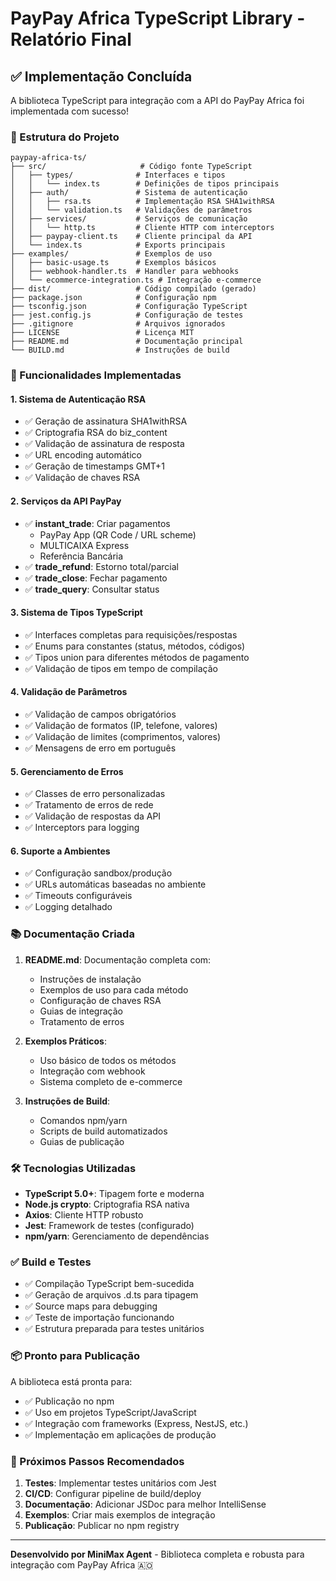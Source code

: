 # PayPay Africa TypeScript Library - Relatório Final

## ✅ Implementação Concluída

A biblioteca TypeScript para integração com a API do PayPay Africa foi implementada com sucesso!

### 📁 Estrutura do Projeto

```
paypay-africa-ts/
├── src/                     # Código fonte TypeScript
│   ├── types/              # Interfaces e tipos
│   │   └── index.ts        # Definições de tipos principais
│   ├── auth/               # Sistema de autenticação
│   │   ├── rsa.ts          # Implementação RSA SHA1withRSA
│   │   └── validation.ts   # Validações de parâmetros
│   ├── services/           # Serviços de comunicação
│   │   └── http.ts         # Cliente HTTP com interceptors
│   ├── paypay-client.ts    # Cliente principal da API
│   └── index.ts            # Exports principais
├── examples/               # Exemplos de uso
│   ├── basic-usage.ts      # Exemplos básicos
│   ├── webhook-handler.ts  # Handler para webhooks
│   └── ecommerce-integration.ts # Integração e-commerce
├── dist/                   # Código compilado (gerado)
├── package.json            # Configuração npm
├── tsconfig.json           # Configuração TypeScript
├── jest.config.js          # Configuração de testes
├── .gitignore              # Arquivos ignorados
├── LICENSE                 # Licença MIT
├── README.md               # Documentação principal
└── BUILD.md                # Instruções de build
```

### 🚀 Funcionalidades Implementadas

#### 1. **Sistema de Autenticação RSA**
- ✅ Geração de assinatura SHA1withRSA
- ✅ Criptografia RSA do biz_content
- ✅ Validação de assinatura de resposta
- ✅ URL encoding automático
- ✅ Geração de timestamps GMT+1
- ✅ Validação de chaves RSA

#### 2. **Serviços da API PayPay**
- ✅ **instant_trade**: Criar pagamentos
  - PayPay App (QR Code / URL scheme)
  - MULTICAIXA Express
  - Referência Bancária
- ✅ **trade_refund**: Estorno total/parcial
- ✅ **trade_close**: Fechar pagamento
- ✅ **trade_query**: Consultar status

#### 3. **Sistema de Tipos TypeScript**
- ✅ Interfaces completas para requisições/respostas
- ✅ Enums para constantes (status, métodos, códigos)
- ✅ Tipos union para diferentes métodos de pagamento
- ✅ Validação de tipos em tempo de compilação

#### 4. **Validação de Parâmetros**
- ✅ Validação de campos obrigatórios
- ✅ Validação de formatos (IP, telefone, valores)
- ✅ Validação de limites (comprimentos, valores)
- ✅ Mensagens de erro em português

#### 5. **Gerenciamento de Erros**
- ✅ Classes de erro personalizadas
- ✅ Tratamento de erros de rede
- ✅ Validação de respostas da API
- ✅ Interceptors para logging

#### 6. **Suporte a Ambientes**
- ✅ Configuração sandbox/produção
- ✅ URLs automáticas baseadas no ambiente
- ✅ Timeouts configuráveis
- ✅ Logging detalhado

### 📚 Documentação Criada

1. **README.md**: Documentação completa com:
   - Instruções de instalação
   - Exemplos de uso para cada método
   - Configuração de chaves RSA
   - Guias de integração
   - Tratamento de erros

2. **Exemplos Práticos**:
   - Uso básico de todos os métodos
   - Integração com webhook
   - Sistema completo de e-commerce

3. **Instruções de Build**:
   - Comandos npm/yarn
   - Scripts de build automatizados
   - Guias de publicação

### 🛠️ Tecnologias Utilizadas

- **TypeScript 5.0+**: Tipagem forte e moderna
- **Node.js crypto**: Criptografia RSA nativa
- **Axios**: Cliente HTTP robusto
- **Jest**: Framework de testes (configurado)
- **npm/yarn**: Gerenciamento de dependências

### ✅ Build e Testes

- ✅ Compilação TypeScript bem-sucedida
- ✅ Geração de arquivos .d.ts para tipagem
- ✅ Source maps para debugging
- ✅ Teste de importação funcionando
- ✅ Estrutura preparada para testes unitários

### 📦 Pronto para Publicação

A biblioteca está pronta para:
- ✅ Publicação no npm
- ✅ Uso em projetos TypeScript/JavaScript
- ✅ Integração com frameworks (Express, NestJS, etc.)
- ✅ Implementação em aplicações de produção

### 🎯 Próximos Passos Recomendados

1. **Testes**: Implementar testes unitários com Jest
2. **CI/CD**: Configurar pipeline de build/deploy
3. **Documentação**: Adicionar JSDoc para melhor IntelliSense
4. **Exemplos**: Criar mais exemplos de integração
5. **Publicação**: Publicar no npm registry

---

**Desenvolvido por MiniMax Agent** - Biblioteca completa e robusta para integração com PayPay Africa 🇦🇴